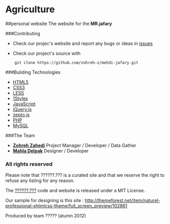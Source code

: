 Agriculture
===========
##personal website 
The website for the **MR.jafary**

###Contributing

* Check our projec's website and report any bugs or ideas in [issues](https://github.com/zohreh-z/mehdi-jafary.git)

* Check our project's source with
```
    git clone https://github.com/zohreh-z/mehdi-jafary.git
```

###Buliding Technologies
* [HTML5](http://ali.md/wiki/html5)
* [CSS3](http://ali.md/css3ref)
* [LESS](http://lesscss.org/)
* [1Styles](http://ali.md/1styles)
* [JavaScript](http://ali.md/wiki/javascript)
* [jQuery.js](http://ali.md/jquery.js)
* [zepto.js](http://zeptojs.com/)
* [PHP](http://ali.md/php/)
* [MySQL](http://ali.md/wiki/mysql)


###The Team
* [**Zohreh Zahedi**](http://github.com/zohreh-z) Project Manager / Developer / Data Gather
* [**Mahla Delpak**](https://github.com/mahlad) Designer / Developer 

### All rights reserved ###
Please note that ??????.??? is a curated site and that we reserve the right to refuse any listing for any reason.

The [??????.???](http://??????.???) code and website is released under a MIT License.

Our sample for designing is this site : http://themeforest.net/item/naturel-professional-xhtmlcss-theme/full_screen_preview/102861

Produced by team ????? (atumn 2012)